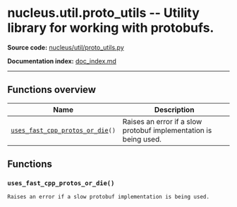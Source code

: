 # nucleus.util.proto_utils -- Utility library for working with protobufs.
**Source code:** [nucleus/util/proto_utils.py](https://github.com/google/nucleus/tree/master/nucleus/util/proto_utils.py)

**Documentation index:** [doc_index.md](../../doc_index.md)

---


## Functions overview
Name | Description
-----|------------
[`uses_fast_cpp_protos_or_die`](#uses_fast_cpp_protos_or_die)`()` | Raises an error if a slow protobuf implementation is being used.

## Functions
<a name="uses_fast_cpp_protos_or_die"></a>
### `uses_fast_cpp_protos_or_die()`
```
Raises an error if a slow protobuf implementation is being used.
```

